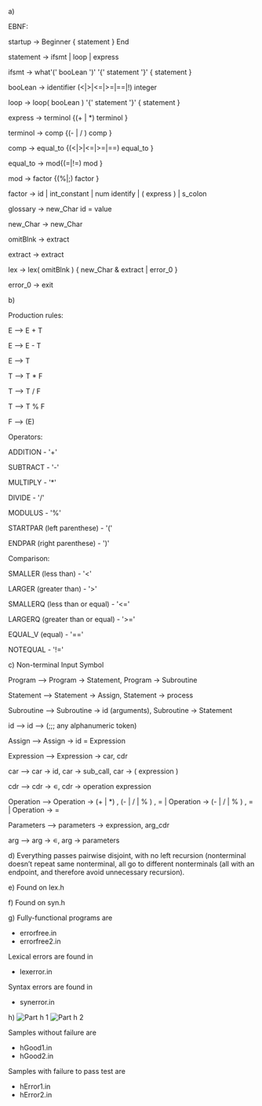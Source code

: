 
a)

EBNF:

startup → Beginner { statement } End

statement → ifsmt | loop | express

ifsmt → what'(' booLean ')' '{' statement '}' { statement } 

booLean → identifier (<|>|<=|>=|==|!) integer

loop → loop( booLean ) '{' statement '}' { statement }

express → terminol {(+ | *) terminol } 

terminol → comp {(- | / ) comp }

comp → equal_to {(<|>|<=|>=|==) equal_to }

equal_to → mod{(=|!=) mod }

mod → factor {(%|;) factor }

factor → id | int_constant | num identify | ( express ) | s_colon

glossary → new_Char id = value 

new_Char → new_Char

omitBlnk → extract

extract → extract

lex → lex( omitBlnk ) { new_Char & extract | error_0 }

error_0 → exit

b)

Production rules:

E --> E + T

E --> E - T

E --> T

T --> T * F

T --> T / F

T --> T % F

F --> (E)


Operators:

ADDITION - '+'

SUBTRACT - '-'

MULTIPLY - '*' 

DIVIDE - '/'

MODULUS - '%'

STARTPAR (left parenthese) - '('

ENDPAR (right parenthese) - ')'


Comparison:

SMALLER (less than) - '<'

LARGER (greater than) - '>'

SMALLERQ (less than or equal) - '<='

LARGERQ (greater than or equal) - '>='

EQUAL_V (equal) - '=='

NOTEQUAL - '!='

c)
Non-terminal		Input Symbol
		
Program     --> Program → Statement, Program → Subroutine

Statement   --> Statement → Assign, Statement → process

Subroutine  --> Subroutine → id (arguments), Subroutine → Statement

id --> id   --> (;;; any alphanumeric token)

Assign      --> Assign → id = Expression   

Expression  --> Expression → car, cdr

car         --> car → id, car → sub_call, car → ( expression )

cdr         --> cdr → ∊, cdr → operation expression

Operation   --> Operation → (+ | *) , (- | / | % ) , = | Operation →  (- | / | % ) , = | Operation → =

Parameters  --> parameters → expression, arg_cdr

arg         --> arg → ∊, arg → parameters


d)
Everything passes pairwise disjoint, with no left recursion (nonterminal doesn’t repeat same nonterminal, all go to different nonterminals (all with an endpoint, and therefore avoid unnecessary recursion).


e)
Found on lex.h

f)
Found on syn.h

g)
Fully-functional programs are 
- errorfree.in
- errorfree2.in

Lexical errors are found in 
- lexerror.in

Syntax errors are found in 
- synerror.in

h)
![Part h 1](https://user-images.githubusercontent.com/118640495/202877310-8f882b45-ae25-42ff-910d-1a00c5fcb744.png)
![Part h 2](https://user-images.githubusercontent.com/118640495/202877313-43e618d6-50e0-4f23-b39c-ddc21ec6751c.png)

Samples without failure are
- hGood1.in
- hGood2.in

Samples with failure to pass test are
- hError1.in
- hError2.in
